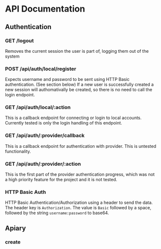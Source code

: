 # API Documentation

## Authentication

### GET /logout

Removes the current session the user is part of, logging them out of the system

### POST /api/auth/local/register

Expects username and password to be sent using HTTP Basic authentication. (See section below)
If a new user is successfully created a new session will authomativally be created, so there is no need to call the login endpoint.

### GET /api/auth/local/:action

This is a callback endpoint for connecting or login to local accounts. Currently tested is only the login handling of this endpoint.

### GET /api/auth/:provider/callback

This is a callback endpoint for authentication with provider. This is untested functionality.

### GET /api/auth/:provider/:action

This is the first part of the provider authentication progress, which was not a high priority feature for the project and it is not tested.
  
### HTTP Basic Auth

HTTP Basic Authentication/Authorization using a header to send the data. The header key is `Authorization`.
The value is `Basic` followed by a space, followed by the string `username:password` to base64.

## Apiary

### create
